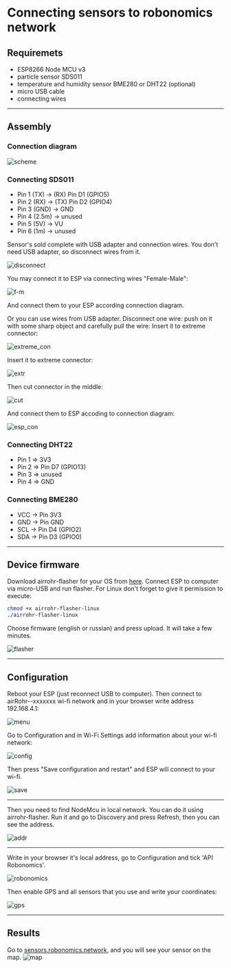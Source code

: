 # Connecting sensors to robonomics network
## Requiremets
* ESP8266 Node MCU v3
* particle sensor SDS011
* temperature and humidity sensor BME280 or DHT22 (optional)
* micro USB cable
* connecting wires
---
## Assembly
### Connection diagram

![scheme](https://github.com/LoSk-p/media/blob/master/scheme.PNG)

### Connecting SDS011

* Pin 1 (TX) -> (RX) Pin D1 (GPIO5)
* Pin 2 (RX) -> (TX) Pin D2 (GPIO4)
* Pin 3 (GND) -> GND
* Pin 4 (2.5m) -> unused
* Pin 5 (5V) -> VU
* Pin 6 (1m) -> unused

Sensor's sold complete with USB adapter and connection wires. You don't need USB adapter, so disconnect wires from it.

![disconnect](https://github.com/LoSk-p/media/blob/master/assembly_usb.PNG)

You may connect it to ESP via connecting wires "Female-Male":

![f-m](https://github.com/LoSk-p/media/blob/master/conn.PNG)

And connect them to your ESP according connection diagram.

Or you can use wires from USB adapter. Disconnect one wire: push on it with some sharp object and carefully pull the wire:
Insert it to extreme connector:

![extreme_con](https://github.com/LoSk-p/media/blob/master/assembly_wires.PNG)

Insert it to extreme connector:

![extr](https://github.com/LoSk-p/media/blob/master/wires1.PNG)

Then cut connector in the middle:

![cut](https://github.com/LoSk-p/media/blob/master/assembly_wires2.PNG)

And connect them to ESP accoding to connection diagram:

![esp_con](https://github.com/LoSk-p/media/blob/master/esp_con.PNG)

### Connecting DHT22

* Pin 1 => 3V3
* Pin 2 => Pin D7 (GPIO13)
* Pin 3 => unused
* Pin 4 => GND

### Connecting BME280

* VCC -> Pin 3V3
* GND -> Pin GND
* SCL -> Pin D4 (GPIO2)
* SDA -> Pin D3 (GPIO0)

---
## Device firmware
Download airrohr-flasher for your OS from [here](https://github.com/airalab/sensors-connectivity/releases/tag/v0.4).
Connect ESP to computer via micro-USB and run flasher. 
For Linux don't forget to give it permission to execute:
```bash
chmod +x airrohr-flasher-linux
./airrohr-flasher-linux
```
Choose firmware (english or russian) and press upload. It will take a few minutes.

![flasher](https://github.com/LoSk-p/media/blob/master/flasher.PNG)

---
## Configuration
Reboot your ESP (just reconnect USB to computer).
Then connect to airRohr--xxxxxxx wi-fi network and in your browser write address 192.168.4.1:

![menu](https://github.com/LoSk-p/media/blob/master/esp/menu1.jpg)

Go to Configuration and in Wi-Fi Settings add information about your wi-fi network:

![config](https://github.com/LoSk-p/media/blob/master/W-fi.PNG)

Then press "Save configuration and restart" and ESP will connect to your wi-fi.

![save](https://github.com/LoSk-p/media/blob/master/Снимок.PNG)

---
Then you need to find NodeMcu in local network. You can do it using airrohr-flasher. Run it and go to Discovery and press Refresh, then you can see the address.

![addr](https://github.com/LoSk-p/media/blob/master/flaser2.PNG)

---

Write in your browser it's local address, go to Configuration and tick 'API Robonomics'. 

![robonomics](https://github.com/LoSk-p/media/blob/master/esp/APIrobonomics.jpg)

Then enable GPS and all sensors that you use and write your coordinates:

![gps](https://github.com/LoSk-p/media/blob/master/esp/gps.jpg)

---

## Results
Go to [sensors.robonomics.network](https://sensors.robonomics.network/#/), and you will see your sensor on the map.
![map](https://github.com/LoSk-p/media/blob/master/esp/map.jpg)
